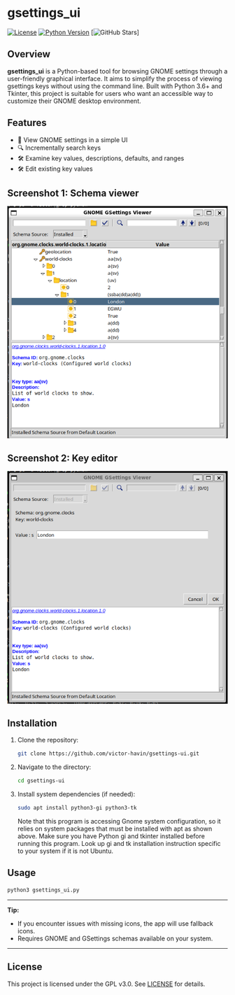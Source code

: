 # gsettings_ui
[![License](https://img.shields.io/badge/license-GPL-blue.svg)](https://www.gnu.org/licenses/gpl-3.0.en.html) 
[![Python Version](https://img.shields.io/badge/python-3.6%2B-blue.svg)](https://www.python.org/downloads/)
[![GitHub Stars](https://img.shields.io/github/stars/victor-havin/gsettings-ui.svg?style=social)]

## Overview
**gsettings_ui** is a Python-based tool for browsing GNOME settings through a user-friendly graphical interface. It aims to simplify the process of viewing gsettings keys without using the command line. Built with Python 3.6+ and Tkinter, this project is suitable for users who want an accessible way to customize their GNOME desktop environment.

## Features
- 🚀 View GNOME settings in a simple UI
- 🔍 Incrementally search keys
- 🛠️ Examine key values, descriptions, defaults, and ranges
- 🛠️ Edit existing key values

## Screenshot 1: Schema viewer
![Screenshot](images/Screenshot.Viewer.png)

## Screenshot 2: Key editor
![Screenshot](images/Screenshot.Editor.png)

## Installation

1. Clone the repository:
    ```bash
    git clone https://github.com/victor-havin/gsettings-ui.git
    ```

2. Navigate to the directory:
    ```bash
    cd gsettings-ui
    ```
3. Install system dependencies (if needed):
    ```bash
    sudo apt install python3-gi python3-tk
    ```
    Note that this program is accessing Gnome system configuration, so 
    it relies on system packages that must be installed with apt as shown
    above. Make sure you have Python gi and tkinter installed before 
    running this program. Look up gi and tk installation instruction 
    specific to your system if it is not Ubuntu.
    
## Usage

```bash
python3 gsettings_ui.py
```

---

**Tip:**  
- If you encounter issues with missing icons, the app will use fallback icons.
- Requires GNOME and GSettings schemas available on your system.

---

## License

This project is licensed under the GPL v3.0. See [LICENSE](LICENSE) for details.

